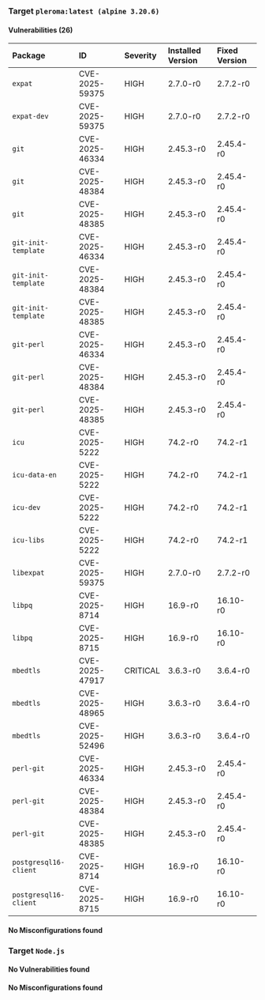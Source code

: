 
### Target `pleroma:latest (alpine 3.20.6)`
#### Vulnerabilities (26)

| Package | ID | Severity | Installed Version | Fixed Version |
| :--- | :--- | :--- | :--- | :--- |
| `expat` | CVE-2025-59375 | HIGH | 2.7.0-r0 | 2.7.2-r0 |
| `expat-dev` | CVE-2025-59375 | HIGH | 2.7.0-r0 | 2.7.2-r0 |
| `git` | CVE-2025-46334 | HIGH | 2.45.3-r0 | 2.45.4-r0 |
| `git` | CVE-2025-48384 | HIGH | 2.45.3-r0 | 2.45.4-r0 |
| `git` | CVE-2025-48385 | HIGH | 2.45.3-r0 | 2.45.4-r0 |
| `git-init-template` | CVE-2025-46334 | HIGH | 2.45.3-r0 | 2.45.4-r0 |
| `git-init-template` | CVE-2025-48384 | HIGH | 2.45.3-r0 | 2.45.4-r0 |
| `git-init-template` | CVE-2025-48385 | HIGH | 2.45.3-r0 | 2.45.4-r0 |
| `git-perl` | CVE-2025-46334 | HIGH | 2.45.3-r0 | 2.45.4-r0 |
| `git-perl` | CVE-2025-48384 | HIGH | 2.45.3-r0 | 2.45.4-r0 |
| `git-perl` | CVE-2025-48385 | HIGH | 2.45.3-r0 | 2.45.4-r0 |
| `icu` | CVE-2025-5222 | HIGH | 74.2-r0 | 74.2-r1 |
| `icu-data-en` | CVE-2025-5222 | HIGH | 74.2-r0 | 74.2-r1 |
| `icu-dev` | CVE-2025-5222 | HIGH | 74.2-r0 | 74.2-r1 |
| `icu-libs` | CVE-2025-5222 | HIGH | 74.2-r0 | 74.2-r1 |
| `libexpat` | CVE-2025-59375 | HIGH | 2.7.0-r0 | 2.7.2-r0 |
| `libpq` | CVE-2025-8714 | HIGH | 16.9-r0 | 16.10-r0 |
| `libpq` | CVE-2025-8715 | HIGH | 16.9-r0 | 16.10-r0 |
| `mbedtls` | CVE-2025-47917 | CRITICAL | 3.6.3-r0 | 3.6.4-r0 |
| `mbedtls` | CVE-2025-48965 | HIGH | 3.6.3-r0 | 3.6.4-r0 |
| `mbedtls` | CVE-2025-52496 | HIGH | 3.6.3-r0 | 3.6.4-r0 |
| `perl-git` | CVE-2025-46334 | HIGH | 2.45.3-r0 | 2.45.4-r0 |
| `perl-git` | CVE-2025-48384 | HIGH | 2.45.3-r0 | 2.45.4-r0 |
| `perl-git` | CVE-2025-48385 | HIGH | 2.45.3-r0 | 2.45.4-r0 |
| `postgresql16-client` | CVE-2025-8714 | HIGH | 16.9-r0 | 16.10-r0 |
| `postgresql16-client` | CVE-2025-8715 | HIGH | 16.9-r0 | 16.10-r0 |
#### No Misconfigurations found
### Target `Node.js`
#### No Vulnerabilities found
#### No Misconfigurations found

